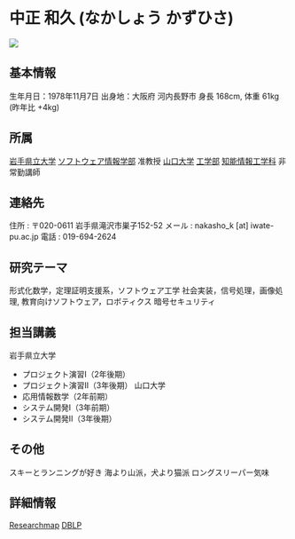 中正 和久 (なかしょう かずひさ)
======================
![](nakasho.jpg)

基本情報
---------------------
生年月日：1978年11月7日
出身地：大阪府 河内長野市
身長 168cm, 体重 61kg (昨年比 +4kg)

所属
---------------------
[岩手県立大学](https://www.iwate-pu.ac.jp/) [ソフトウェア情報学部](https://www.soft.iwate-pu.ac.jp/) 准教授
[山口大学](http://www.yamaguchi-u.ac.jp/) [工学部](https://www.yamaguchi-u.ac.jp/eng/index.html) [知能情報工学科](http://www.csse.yamaguchi-u.ac.jp/) 非常勤講師

連絡先
----------------------
住所 : 〒020-0611 岩手県滝沢市巣子152-52
メール :  nakasho_k [at] iwate-pu.ac.jp
電話 : 019-694-2624

研究テーマ
----------------------
形式化数学，定理証明支援系，ソフトウェア工学
社会実装，信号処理，画像処理, 教育向けソフトウェア，ロボティクス
暗号セキュリティ

担当講義
----------------------
岩手県立大学
  - プロジェクト演習Ⅰ（2年後期）
  - プロジェクト演習Ⅱ（3年後期）
山口大学
  - 応用情報数学（2年前期）
  - システム開発Ⅰ（3年前期）
  - システム開発Ⅱ（3年後期）

その他
----------------------
スキーとランニングが好き
海より山派，犬より猫派
ロングスリーパー気味

詳細情報
----------------------
[Researchmap](https://researchmap.jp/kazuhisa.nakasho)
[DBLP](http://dblp.uni-trier.de/pers/hd/n/Nakasho:Kazuhisa)
